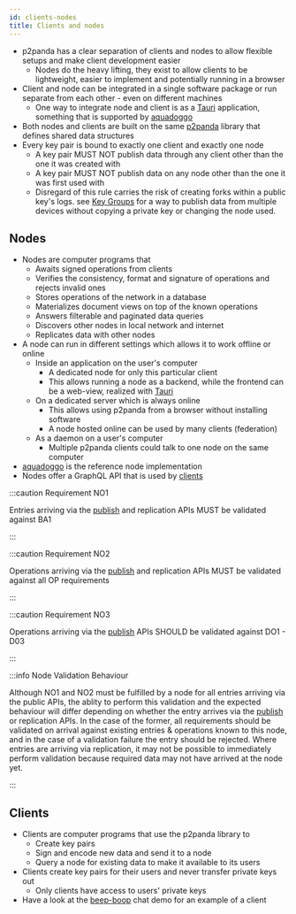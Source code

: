 ```yaml
---
id: clients-nodes
title: Clients and nodes
---
```


- p2panda has a clear separation of clients and nodes to allow flexible setups and make client development easier
  - Nodes do the heavy lifting, they exist to allow clients to be lightweight, easier to implement and potentially running in a browser
- Client and node can be integrated in a single software package or run separate from each other - even on different machines
  - One way to integrate node and client is as a [Tauri][tauri] application, something that is supported by [aquadoggo][aquadoggo]
- Both nodes and clients are built on the same [p2panda][p2panda] library that defines shared data structures
- Every key pair is bound to exactly one client and exactly one node
  - A key pair MUST NOT publish data through any client other than the one it was created with
  - A key pair MUST NOT publish data on any node other than the one it was first used with
  - Disregard of this rule carries the risk of creating forks within a public key's logs. see [Key Groups][key_groups] for a way to publish data from multiple devices without copying a private key or changing the node used.

## Nodes

- Nodes are computer programs that
  - Awaits signed operations from clients
  - Verifies the consistency, format and signature of operations and rejects invalid ones
  - Stores operations of the network in a database
  - Materializes document views on top of the known operations
  - Answers filterable and paginated data queries
  - Discovers other nodes in local network and internet
  - Replicates data with other nodes
- A node can run in different settings which allows it to work offline or online
  - Inside an application on the user's computer
    - A dedicated node for only this particular client
    - This allows running a node as a backend, while the frontend can be a web-view, realized with [Tauri][tauri]
  - On a dedicated server which is always online
    - This allows using p2panda from a browser without installing software
    - A node hosted online can be used by many clients (federation)
  - As a daemon on a user's computer
    - Multiple p2panda clients could talk to one node on the same computer
- [aquadoggo][aquadoggo] is the reference node implementation
- Nodes offer a GraphQL API that is used by [clients][queries]

:::caution Requirement NO1

Entries arriving via the [publish][publishing] and replication APIs MUST be validated against BA1

:::

:::caution Requirement NO2

Operations arriving via the [publish][publishing] and replication APIs MUST be validated against all OP requirements

:::

:::caution Requirement NO3

Operations arriving via the [publish][publishing] APIs SHOULD be validated against DO1 - D03

:::

:::info Node Validation Behaviour

Although NO1 and NO2 must be fulfilled by a node for all entries arriving via the public APIs, the ablity to perform this validation and the expected behaviour will differ depending on whether the entry arrives via the [publish][publishing] or replication APIs. In the case of the former, all requirements should be validated on arrival against existing entries & operations known to this node, and in the case of a validation failure the entry should be rejected. Where entries are arriving via replication, it may not be possible to immediately perform validation because required data may not have arrived at the node yet.

:::

## Clients

- Clients are computer programs that use the p2panda library to
  - Create key pairs
  - Sign and encode new data and send it to a node
  - Query a node for existing data to make it available to its users
- Clients create key pairs for their users and never transfer private keys out
  - Only clients have access to users' private keys
- Have a look at the [beep-boop][beep_boop] chat demo for an example of a client

[aquadoggo]: https://github.com/p2panda/aquadoggo
[beep_boop]: https://github.com/p2panda/beep-boop
[key_groups]: /specifications/aquadoggo/authorisation
[p2panda]: https://github.com/p2panda/p2panda
[publishing]: /specifications/aquadoggo/APIs/publishing
[queries]: /specifications/aquadoggo/APIs/queries
[replication]: /specifications/aquadoggo/APIs/replication
[tauri]: https://tauri.app/
